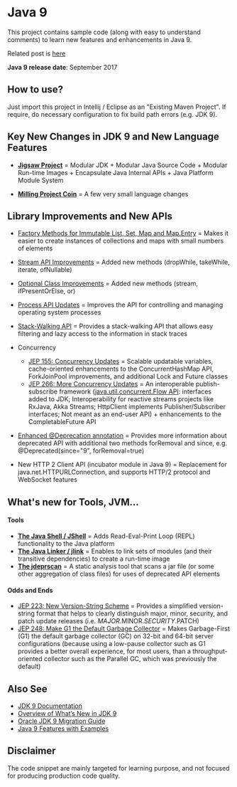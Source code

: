 # Java 9

This project contains sample code (along with easy to understand comments) to learn new features and enhancements in Java 9.

Related post is [here](https://tirthalpatel.blogspot.com/2019/05/java9-10-11-highlights-of-new-features-and-enhancements.html)

__Java 9 release date__: September 2017

## How to use?

Just import this project in Intellij / Eclipse as an "Existing Maven Project". If require, do necessary configuration to fix build path errors (e.g. JDK 9).

## Key New Changes in JDK 9 and New Language Features

* __[Jigsaw Project](https://github.com/tirthalpatel/Learning-Java/tree/master/Java9/src/main/java/com/tirthal/learning/langfeatures/jigsaw)__ = Modular JDK + Modular Java Source Code + Modular Run-time Images + Encapsulate Java Internal APIs + Java Platform Module System
    
* __[Milling Project Coin](https://github.com/tirthalpatel/Learning-Java/tree/master/Java9/src/main/java/com/tirthal/learning/langfeatures/mpc)__ = A few very small language changes
    
## Library Improvements and New APIs

* [Factory Methods for Immutable List, Set, Map and Map.Entry](https://github.com/tirthalpatel/Learning-Java/blob/master/Java9/src/main/java/com/tirthal/learning/libfeatures/misc/CollectionFactoryMethodsDemo.java) = Makes it easier to create instances of collections and maps with small numbers of elements
* [Stream API Improvements](https://github.com/tirthalpatel/Learning-Java/blob/master/Java9/src/main/java/com/tirthal/learning/libfeatures/misc/StreamApiImprovementsDemo.java) = Added new methods (dropWhile, takeWhile, iterate, ofNullable)
* [Optional Class Improvements](https://github.com/tirthalpatel/Learning-Java/blob/master/Java9/src/main/java/com/tirthal/learning/libfeatures/misc/OptionalImprovementsDemo.java) = Added new methods (stream, ifPresentOrElse, or)
* [Process API Updates](https://github.com/tirthalpatel/Learning-Java/blob/master/Java9/src/main/java/com/tirthal/learning/libfeatures/misc/ProcessApiImprovementDemo.java) = Improves the API for controlling and managing operating system processes 
* [Stack-Walking API](https://github.com/tirthalpatel/Learning-Java/blob/master/Java9/src/main/java/com/tirthal/learning/libfeatures/misc/StackWalkingDemo.java) = Provides a stack-walking API that allows easy filtering and lazy access to the information in stack traces

* Concurrency
    * [JEP 155: Concurrency Updates](http://openjdk.java.net/jeps/155) = Scalable updatable variables, cache-oriented enhancements to the ConcurrentHashMap API, ForkJoinPool improvements, and additional Lock and Future classes
    * [JEP 266: More Concurrency Updates](http://openjdk.java.net/jeps/266) = An interoperable publish-subscribe framework ([java.util.concurrent.Flow API](https://docs.oracle.com/javase/9/docs/api/java/util/concurrent/Flow.html): interfaces added to JDK; Interoperability for reactive streams projects like RxJava, Akka Streams; HttpClient implements Publisher/Subscriber interfaces; Not meant as an end-user API) + enhancements to the CompletableFuture API 

* [Enhanced @Deprecation annotation](https://docs.oracle.com/javase/9/core/enhanced-deprecation1.htm) = Provides more information about deprecated API with additional two methods forRemoval and since, e.g. @Deprecated(since="9", forRemoval=true)

* New HTTP 2 Client API (incubator module in Java 9) =  Replacement for java.net.HTTPURLConnection, and supports HTTP/2 protocol and WebSocket features

## What's new for Tools, JVM...

#### Tools

* __[The Java Shell / JShell](https://github.com/tirthalpatel/Learning-Java/tree/master/Java9/src/main/java/com/tirthal/learning/tools/jshell)__ = Adds Read-Eval-Print Loop (REPL) functionality to the Java platform
* __[The Java Linker / jlink](https://github.com/tirthalpatel/Learning-Java/tree/master/Java9/src/main/java/com/tirthal/learning/tools/jlink)__ = Enables to link sets of modules (and their transitive dependencies) to create a run-time image
* __[The jdeprscan](https://docs.oracle.com/javase/9/tools/jdeprscan.htm)__ = A static analysis tool that scans a jar file (or some other aggregation of class files) for uses of deprecated API elements

#### Odds and Ends

* [JEP 223: New Version-String Scheme](http://openjdk.java.net/jeps/223) = Provides a simplified version-string format that helps to clearly distinguish major, minor, security, and patch update releases (i.e. $MAJOR.$MINOR.$SECURITY.$PATCH)
* [JEP 248: Make G1 the Default Garbage Collector](https://docs.oracle.com/javase/9/gctuning/garbage-first-garbage-collector.htm) = Makes Garbage-First (G1) the default garbage collector (GC) on 32-bit and 64-bit server configurations (because using a low-pause collector such as G1 provides a better overall experience, for most users, than a throughput-oriented collector such as the Parallel GC, which was previously the default)

## Also See

* [JDK 9 Documentation](https://www.oracle.com/technetwork/java/javase/9-relnotes-3622618.html)
* [Overview of What’s New in JDK 9](https://docs.oracle.com/javase/9/whatsnew/toc.htm)
* [Oracle JDK 9 Migration Guide](https://docs.oracle.com/javase/9/migrate/JSMIG.pdf)
* [Java 9 Features with Examples](https://www.journaldev.com/13121/java-9-features-with-examples)

## Disclaimer

The code snippet are mainly targeted for learning purpose, and not focused for producing production code quality.